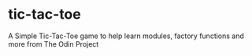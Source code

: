 # tic-tac-toe
 A Simple Tic-Tac-Toe game to help learn modules, factory functions and more from The Odin Project
